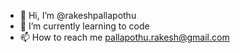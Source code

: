 - 👋 Hi, I’m @rakeshpallapothu
- 🌱 I’m currently learning to code
- 📫 How to reach me pallapothu.rakesh@gmail.com

<!---
rakeshpallapothu/rakeshpallapothu is a ✨ special ✨ repository because its `README.md` (this file) appears on your GitHub profile.
You can click the Preview link to take a look at your changes.
--->
